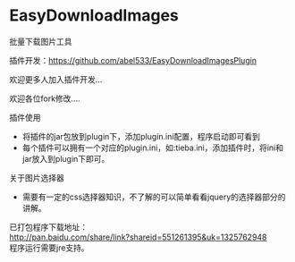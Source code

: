 EasyDownloadImages
==================

批量下载图片工具

插件开发：https://github.com/abel533/EasyDownloadImagesPlugin

欢迎更多人加入插件开发...

欢迎各位fork修改....

插件使用
 * 将插件的jar包放到plugin下，添加plugin.ini配置，程序启动即可看到
 * 每个插件可以拥有一个对应的plugin.ini，如:tieba.ini，添加插件时，将ini和jar放入到plugin下即可。

关于图片选择器
 * 需要有一定的css选择器知识，不了解的可以简单看看jquery的选择器部分的讲解。
 
已打包程序下载地址：    
http://pan.baidu.com/share/link?shareid=551261395&uk=1325762948  
程序运行需要jre支持。 
